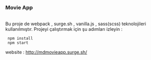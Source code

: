 ### Movie App
<br>
Bu proje de webpack , surge.sh , vanilla.js , sass(scss) teknolojileri kullanılmıştır.
Projeyi çalıştırmak için şu adımları izleyin : 
<br>

```
 npm install
 npm start
```
website : http://mdmovieapp.surge.sh/  
